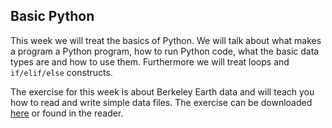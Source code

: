 ## Basic Python
This week we will treat the basics of Python. We will talk about what makes
a program a Python program, how to run Python code, what the basic data
types are and how to use them. Furthermore we will treat loops and 
`if/elif/else` constructs.

The exercise for this week is about Berkeley Earth data and will teach you
how to read and write simple data files. The exercise can be downloaded
[here](assignment-week-3.pdf) or found in the reader.
